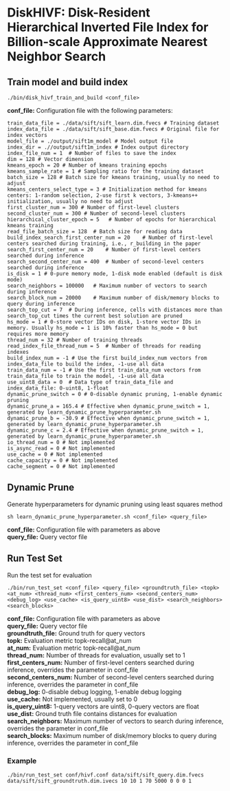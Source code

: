 # DiskHIVF: Disk-Resident Hierarchical Inverted File Index for Billion-scale Approximate Nearest Neighbor Search

## Train model and build index
```train and build
./bin/disk_hivf_train_and_build <conf_file>
```
**conf_file:** Configuration file with the following parameters:
```
train_data_file = ./data/sift/sift_learn.dim.fvecs # Training dataset
index_data_file = ./data/sift/sift_base.dim.fvecs # Original file for index vectors
model_file = ./output/sift1m_model # Model output file
index_dir = .//output/sift1m_index # Index output directory
index_file_num = 1  # Number of files to save the index
dim = 128 # Vector dimension
kmeans_epoch = 20 # Number of kmeans training epochs
kmeans_sample_rate = 1 # Sampling ratio for the training dataset
batch_size = 128 # Batch size for kmeans training, usually no need to adjust
kmeans_centers_select_type = 3 # Initialization method for kmeans centers: 1-random selection, 2-use first k vectors, 3-kmeans++ initialization, usually no need to adjust
first_cluster_num = 300 # Number of first-level clusters
second_cluster_num = 300 # Number of second-level clusters
hierarchical_cluster_epoch = 5   # Number of epochs for hierarchical kmeans training
read_file_batch_size = 128  # Batch size for reading data
build_index_search_first_center_num = 20    # Number of first-level centers searched during training, i.e., r_building in the paper
search_first_center_num = 20    # Number of first-level centers searched during inference
search_second_center_num = 400  # Number of second-level centers searched during inference
is_disk = 1 # 0-pure memory mode, 1-disk mode enabled (default is disk mode)
search_neighbors = 100000   # Maximum number of vectors to search during inference
search_block_num = 20000    # Maximum number of disk/memory blocks to query during inference
search_top_cut = 7  # During inference, cells with distances more than search_top_cut times the current best solution are pruned
hs_mode = 1 # 0-store vector IDs on disk, 1-store vector IDs in memory. Usually hs_mode = 1 is 10% faster than hs_mode = 0 but requires more memory
thread_num = 32 # Number of training threads
read_index_file_thread_num = 5  # Number of threads for reading indexes
build_index_num = -1 # Use the first build_index_num vectors from index_data_file to build the index, -1-use all data
train_data_num = -1 # Use the first train_data_num vectors from train_data_file to train the model, -1-use all data
use_uint8_data = 0  # Data type of train_data_file and index_data_file: 0-uint8, 1-float
dynamic_prune_switch = 0 # 0-disable dynamic pruning, 1-enable dynamic pruning
dynamic_prune_a = 165.4 # Effective when dynamic_prune_switch = 1, generated by learn_dynamic_prune_hyperparameter.sh
dynamic_prune_b = -30.9 # Effective when dynamic_prune_switch = 1, generated by learn_dynamic_prune_hyperparameter.sh
dynamic_prune_c = 2.4 # Effective when dynamic_prune_switch = 1, generated by learn_dynamic_prune_hyperparameter.sh
io_thread_num = 0 # Not implemented
is_async_read = 0 # Not implemented
use_cache = 0 # Not implemented
cache_capacity = 0 # Not implemented
cache_segment = 0 # Not implemented
```

## Dynamic Prune
Generate hyperparameters for dynamic pruning using least squares method
```
sh learn_dynamic_prune_hyperparameter.sh <conf_file> <query_file>
```
**conf_file:** Configuration file with parameters as above  
**query_file:** Query vector file

## Run Test Set
Run the test set for evaluation
```
./bin/run_test_set <conf_file> <query_file> <groundtruth_file> <topk> <at_num> <thread_num> <first_centers_num> <second_centers_num> <debug_log> <use_cache> <is_query_uint8> <use_dist> <search_neighbors> <search_blocks>
```
**conf_file:** Configuration file with parameters as above  
**query_file:** Query vector file  
**groundtruth_file:** Ground truth for query vectors  
**topk:** Evaluation metric topk-recall@at_num  
**at_num:** Evaluation metric topk-recall@at_num  
**thread_num:** Number of threads for evaluation, usually set to 1  
**first_centers_num:** Number of first-level centers searched during inference, overrides the parameter in conf_file  
**second_centers_num:** Number of second-level centers searched during inference, overrides the parameter in conf_file  
**debug_log:** 0-disable debug logging, 1-enable debug logging  
**use_cache:** Not implemented, usually set to 0  
**is_query_uint8:** 1-query vectors are uint8, 0-query vectors are float  
**use_dist:** Ground truth file contains distances for evaluation  
**search_neighbors:** Maximum number of vectors to search during inference, overrides the parameter in conf_file  
**search_blocks:** Maximum number of disk/memory blocks to query during inference, overrides the parameter in conf_file  

### Example
```
./bin/run_test_set conf/hivf.conf data/sift/sift_query.dim.fvecs data/sift/sift_groundtruth.dim.ivecs 10 10 1 70 5000 0 0 0 1
```